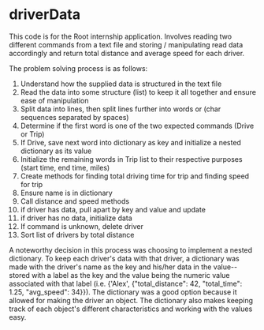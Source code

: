 # driverData
This code is for the Root internship application. Involves reading two different commands from a text file and storing / manipulating read data accordingly and return total distance and average speed for each driver.

The problem solving process is as follows:
1) Understand how the supplied data is structured in the text file
2) Read the data into some structure (list) to keep it all together and ensure ease of manipulation
3) Split data into lines, then split lines further into words or (char sequences separated by spaces)
4) Determine if the first word is one of the two expected commands (Drive or Trip)
5) If Drive, save next word into dictionary as key and initialize a nested dictionary as its value
6) Initialize the remaining words in Trip list to their respective purposes (start time, end time, miles)
7) Create methods for finding total driving time for trip and finding speed for trip
8) Ensure name is in dictionary
  9) Call distance and speed methods
  10) if driver has data, pull apart by key and value and update
  11) if driver has no data, initialize data
12) If command is unknown, delete driver
13) Sort list of drivers by total distance

A noteworthy decision in this process was choosing to implement a nested dictionary. To keep each driver's data with that driver, a dictionary was made with the driver's name as the key and his/her data in the value--stored with a label as the key and the value being the numeric value associated with that label (i.e. {'Alex', {"total_distance": 42, "total_time": 1.25, "avg_speed": 34}}). The dictionary was a good option because it allowed for making the driver an object. The dictionary also makes keeping track of each object's different characteristics and working with the values easy.
